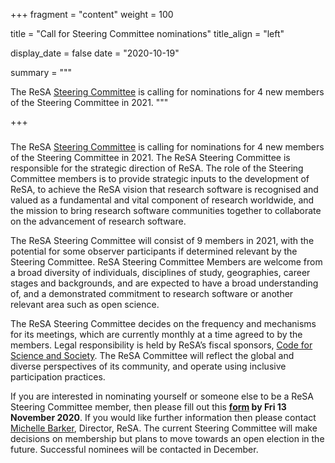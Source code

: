 +++
fragment = "content"
weight = 100

title = "Call for Steering Committee nominations"
title_align = "left"

display_date = false
date = "2020-10-19"

summary = """

The ReSA [Steering Committee](https://www.researchsoft.org/people/) is calling for nominations for 4 new members of the Steering Committee in 2021.
"""

+++

### 

The ReSA [Steering Committee](https://www.researchsoft.org/people/) is calling for nominations for 4 new members of the Steering Committee in 2021.
The ReSA Steering Committee is responsible for the strategic direction of ReSA. The role of the Steering Committee members is to provide strategic inputs to the development of ReSA, to achieve the ReSA vision that research software is recognised and valued as a fundamental and vital component of research worldwide, and the mission to bring research software communities together to collaborate on the advancement of research software.

The ReSA Steering Committee will consist of 9 members in 2021, with the potential for some observer participants if determined relevant by the Steering Committee. ReSA Steering Committee Members are welcome from a broad diversity of individuals, disciplines of study, geographies, career stages and backgrounds, and are expected to have a broad understanding of, and a demonstrated commitment to research software or another relevant area such as open science.  

The ReSA Steering Committee decides on the frequency and mechanisms for its meetings, which are currently monthly at a time agreed to by the members. Legal responsibility is held by ReSA’s fiscal sponsors, [Code for Science and Society](https://codeforscience.org/). The ReSA Committee will reflect the global and diverse perspectives of its community, and operate using inclusive participation practices. 

If you are interested in nominating yourself or someone else to be a ReSA Steering Committee member, then please fill out this **[form](https://docs.google.com/forms/d/e/1FAIpQLSfLhl_Vmtdd9Vuzb0Cf3_sry3F1OORpETIpWWwriHpIajJQhQ/viewform?vc=0&c=0&w=1&flr=0) by Fri 13 November 2020**. If you would like further information then please contact [Michelle Barker](mailto:michelle@researchsoft.org), Director, ReSA. The current Steering Committee will make decisions on membership but plans to move towards an open election in the future. Successful nominees will be contacted in December.
